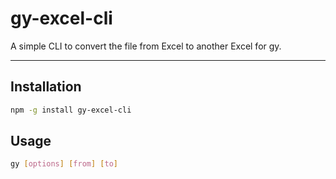 # gy-excel-cli

A simple CLI to convert the file from Excel to another Excel for gy.

---

## Installation

```bash
npm -g install gy-excel-cli
```

## Usage

```bash
gy [options] [from] [to]
```
